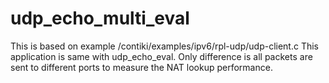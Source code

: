 udp_echo_multi_eval
===========

This is based on example /contiki/examples/ipv6/rpl-udp/udp-client.c
This application is same with udp_echo_eval. Only difference is all packets are sent to different ports to  measure the NAT lookup performance.